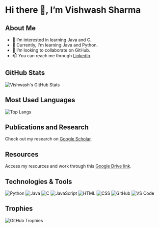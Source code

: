 # Hi there 👋, I’m Vishwash Sharma

## About Me

- 👀 I’m interested in learning Java and C.
- 🌱 Currently, I'm learning Java and Python.
- 💞️ I’m looking to collaborate on GitHub.
- 📫 You can reach me through [LinkedIn](https://www.linkedin.com/in/vishwash-sharma-b51057212/).

## GitHub Stats

![Vishwash's GitHub Stats](https://github-readme-stats.vercel.app/api?username=vishwashdark&show_icons=true&theme=dark)

## Most Used Languages

![Top Langs](https://github-readme-stats.vercel.app/api/top-langs/?username=vishwashdark&layout=compact&theme=dark)

## Publications and Research

Check out my research on [Google Scholar](https://scholar.google.com/citations?user=dGCjw00AAAAJ&hl=en&oi=ao).

## Resources

Access my resources and work through this [Google Drive link](https://drive.google.com/drive/folders/1toSHiBhPXn9uUSwc9JYzdmorJjdFsKzn?usp=sharing).

## Technologies & Tools

![Python](https://img.shields.io/badge/-Python-333333?style=flat&logo=python)
![Java](https://img.shields.io/badge/-Java-333333?style=flat&logo=java)
![C](https://img.shields.io/badge/-C-333333?style=flat&logo=c)
![JavaScript](https://img.shields.io/badge/-JavaScript-333333?style=flat&logo=javascript)
![HTML](https://img.shields.io/badge/-HTML-333333?style=flat&logo=html5)
![CSS](https://img.shields.io/badge/-CSS-333333?style=flat&logo=css3)
![GitHub](https://img.shields.io/badge/-GitHub-333333?style=flat&logo=github)
![VS Code](https://img.shields.io/badge/-VS%20Code-333333?style=flat&logo=visual-studio-code)

## Trophies

![GitHub Trophies](https://github-profile-trophy.vercel.app/?username=vishwashdark&theme=darkhub)
